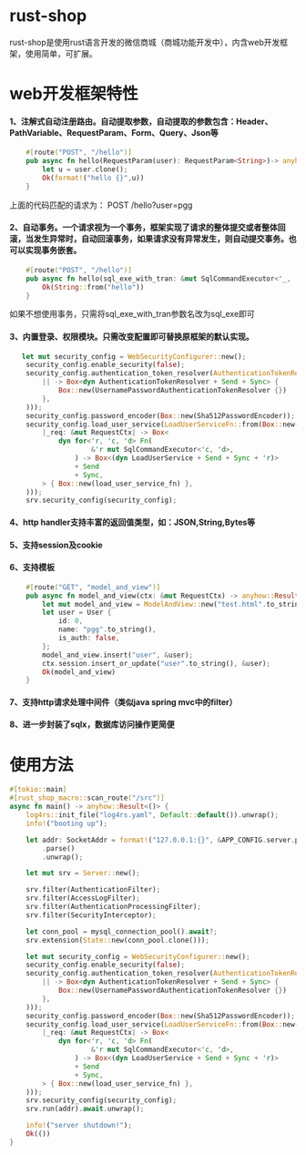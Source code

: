 # rust-shop
rust-shop是使用rust语言开发的微信商城（商城功能开发中），内含web开发框架，使用简单，可扩展。
# web开发框架特性
#### 1、注解式自动注册路由。自动提取参数，自动提取的参数包含：Header、PathVariable、RequestParam、Form、Query、Json等
```rust
    #[route("POST", "/hello")]
    pub async fn hello(RequestParam(user): RequestParam<String>)-> anyhow::Result<String>{
        let u = user.clone();
        Ok(format!("hello {}",u))
    }
```
上面的代码匹配的请求为：
POST /hello?user=pgg
#### 2、自动事务。一个请求视为一个事务，框架实现了请求的整体提交或者整体回滚，当发生异常时，自动回滚事务，如果请求没有异常发生，则自动提交事务。也可以实现事务嵌套。
```rust 
    #[route("POST", "/hello")]
    pub async fn hello(sql_exe_with_tran: &mut SqlCommandExecutor<'_, '_>)-> anyhow::Result<String>{
        Ok(String::from("hello"))
    }
``` 
如果不想使用事务，只需将sql_exe_with_tran参数名改为sql_exe即可
#### 3、内置登录、权限模块。只需改变配置即可替换原框架的默认实现。
```rust
   let mut security_config = WebSecurityConfigurer::new();
    security_config.enable_security(false);
    security_config.authentication_token_resolver(AuthenticationTokenResolverFn::from(Box::new(
        || -> Box<dyn AuthenticationTokenResolver + Send + Sync> {
            Box::new(UsernamePasswordAuthenticationTokenResolver {})
        },
    )));
    security_config.password_encoder(Box::new(Sha512PasswordEncoder));
    security_config.load_user_service(LoadUserServiceFn::from(Box::new(
        |_req: &mut RequestCtx| -> Box<
            dyn for<'r, 'c, 'd> Fn(
                    &'r mut SqlCommandExecutor<'c, 'd>,
                ) -> Box<(dyn LoadUserService + Send + Sync + 'r)>
                + Send
                + Sync,
        > { Box::new(load_user_service_fn) },
    )));
    srv.security_config(security_config);
```
#### 4、http handler支持丰富的返回值类型，如：JSON,String,Bytes等
#### 5、支持session及cookie
#### 6、支持模板
```rust
    #[route("GET", "model_and_view")]
    pub async fn model_and_view(ctx: &mut RequestCtx) -> anyhow::Result<ModelAndView> {
        let mut model_and_view = ModelAndView::new("test.html".to_string());
        let user = User {
            id: 0,
            name: "pgg".to_string(),
            is_auth: false,
        };
        model_and_view.insert("user", &user);
        ctx.session.insert_or_update("user".to_string(), &user);
        Ok(model_and_view)
    }
```
#### 7、支持http请求处理中间件（类似java spring mvc中的filter）
#### 8、进一步封装了sqlx，数据库访问操作更简便
# 使用方法
```rust
#[tokio::main]
#[rust_shop_macro::scan_route("/src")]
async fn main() -> anyhow::Result<()> {
    log4rs::init_file("log4rs.yaml", Default::default()).unwrap();
    info!("booting up");

    let addr: SocketAddr = format!("127.0.0.1:{}", &APP_CONFIG.server.port)
        .parse()
        .unwrap();

    let mut srv = Server::new();

    srv.filter(AuthenticationFilter);
    srv.filter(AccessLogFilter);
    srv.filter(AuthenticationProcessingFilter);
    srv.filter(SecurityInterceptor);

    let conn_pool = mysql_connection_pool().await?;
    srv.extension(State::new(conn_pool.clone()));

    let mut security_config = WebSecurityConfigurer::new();
    security_config.enable_security(false);
    security_config.authentication_token_resolver(AuthenticationTokenResolverFn::from(Box::new(
        || -> Box<dyn AuthenticationTokenResolver + Send + Sync> {
            Box::new(UsernamePasswordAuthenticationTokenResolver {})
        },
    )));
    security_config.password_encoder(Box::new(Sha512PasswordEncoder));
    security_config.load_user_service(LoadUserServiceFn::from(Box::new(
        |_req: &mut RequestCtx| -> Box<
            dyn for<'r, 'c, 'd> Fn(
                    &'r mut SqlCommandExecutor<'c, 'd>,
                ) -> Box<(dyn LoadUserService + Send + Sync + 'r)>
                + Send
                + Sync,
        > { Box::new(load_user_service_fn) },
    )));
    srv.security_config(security_config);
    srv.run(addr).await.unwrap();

    info!("server shutdown!");
    Ok(())
}
```
